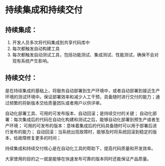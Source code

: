 # 持续集成和持续交付

## 持续集成：

1. 开发人员多次将代码集成到共享代码库中
2. 每次都触发自动构建工具
3. 每次都触发自动测试工具，包括功能测试、集成测试、性能测试，确保不会对现有系统产生影响。

## 持续交付：

是在持续集成的基础上，将服务自动部署到生产环境中，或者自动部署到接近生产环境的测试环境中。保证部署效率和减少人工干预，具备随时进行交付的能力；通过频繁的将新版本交给质量团队或者用户以供评审。

自动化部署工具、可用的可发布版本、自动回滚；是持续交付的关键；
自动化部署：每次集成后的代码在自动化构建和测试之后，能够自动化部署到预生产或者生产环境；
可用的可发布的版本：意味着集成后的代码具备随时可以用于部署后进行发布的能力；
自动回滚：当系统出现故障时，能够及时将系统回滚到稳定的版本，给故障修复更多的时间；

持续集成和持续交付核心是在自动化工具的帮助下，提高代码质量和开发效率。

大家使用的目的之一就是能够在快速发布可靠的版本同时还能保证产品质量。